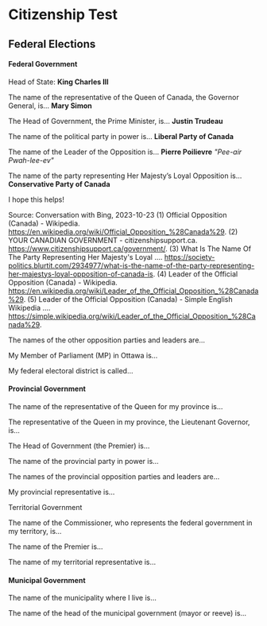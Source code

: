 # Citizenship Test

## Federal Elections

#### Federal Government

Head of State: **King Charles III**

The name of the representative of the Queen of Canada, the Governor General, is… **Mary Simon**

The Head of Government, the Prime Minister, is… **Justin Trudeau**

The name of the political party in power is… **Liberal Party of Canada**

The name of the Leader of the Opposition is… **Pierre Poilievre** _"Pee-air Pwah-lee-ev"_

The name of the party representing Her Majesty’s Loyal Opposition is… **Conservative Party of Canada**

I hope this helps!

Source: Conversation with Bing, 2023-10-23
(1) Official Opposition (Canada) - Wikipedia. https://en.wikipedia.org/wiki/Official_Opposition_%28Canada%29.
(2) YOUR CANADIAN GOVERNMENT - citizenshipsupport.ca. https://www.citizenshipsupport.ca/government/.
(3) What Is The Name Of The Party Representing Her Majesty's Loyal .... https://society-politics.blurtit.com/2934977/what-is-the-name-of-the-party-representing-her-majestys-loyal-opposition-of-canada-is.
(4) Leader of the Official Opposition (Canada) - Wikipedia. https://en.wikipedia.org/wiki/Leader_of_the_Official_Opposition_%28Canada%29.
(5) Leader of the Official Opposition (Canada) - Simple English Wikipedia .... https://simple.wikipedia.org/wiki/Leader_of_the_Official_Opposition_%28Canada%29.

The names of the other opposition parties and leaders are…

My Member of Parliament (MP) in Ottawa is…

My federal electoral district is called…

#### Provincial Government

The name of the representative of the Queen for my province is…

The representative of the Queen in my province, the Lieutenant Governor, is…

The Head of Government (the Premier) is…

The name of the provincial party in power is…

The names of the provincial opposition parties and leaders are…

My provincial representative is…

Territorial Government

The name of the Commissioner, who represents the federal government in my territory, is…

The name of the Premier is…

The name of my territorial representative is…

#### Municipal Government

The name of the municipality where I live is…

The name of the head of the municipal government (mayor or reeve) is…
